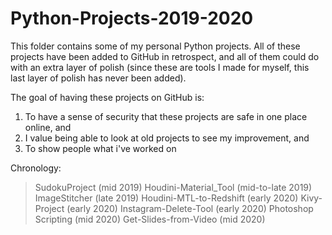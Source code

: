 # Python-Projects-2019-2020
This folder contains some of my personal Python projects. All of these projects have been added to GitHub in retrospect, and all of them could do with an extra layer of polish (since these are tools I made for myself, this last layer of polish has never been added).

The goal of having these projects on GitHub is:
  1) To have a sense of security that these projects are safe in one place online, and 
  2) I value being able to look at old projects to see my improvement, and
  3) To show people what i've worked on
  
Chronology:
>SudokuProject (mid 2019)
>Houdini-Material_Tool (mid-to-late 2019)
>ImageStitcher (late 2019)
>Houdini-MTL-to-Redshift (early 2020)
>Kivy-Project (early 2020)
>Instagram-Delete-Tool (early 2020)
>Photoshop Scripting (mid 2020)
>Get-Slides-from-Video (mid 2020)
